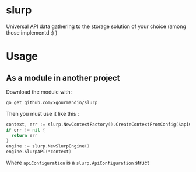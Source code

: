 # slurp
Universal API data gathering to the storage solution of your choice (among those implementd :) )

# Usage

## As a module in another project

Download the module with: 
```bash
go get github.com/xgourmandin/slurp
```

Then you must use it like this :
```go
context, err := slurp.NewContextFactory().CreateContextFromConfig(&apiConfiguration)
if err != nil {
  return err
}
engine := slurp.NewSlurpEngine()
engine.SlurpAPI(*context)
```

Where `apiConfiguration` is a `slurp.ApiConfiguration` struct
